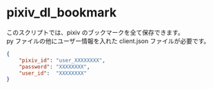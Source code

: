 # pixiv_dl_bookmark
このスクリプトでは、pixiv のブックマークを全て保存できます。  
py ファイルの他にユーザー情報を入れた client.json ファイルが必要です。
```client.json
{
    "pixiv_id": "user_XXXXXXXX",
    "password": "XXXXXXXX",
    "user_id":  "XXXXXXXX"
}
```
